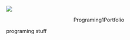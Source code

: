 ![](https://github.com/Akwardginger/Programing1Portfolio/blob/main/Images/banner.png)

<p align="center">
Programing1Portfolio

programing stuff
